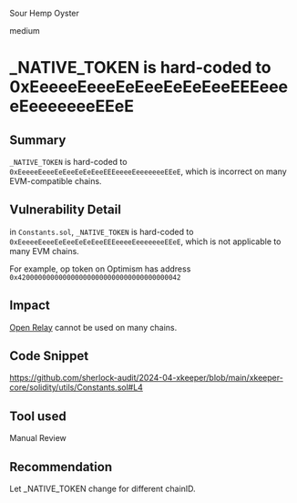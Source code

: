 Sour Hemp Oyster

medium

# _NATIVE_TOKEN is hard-coded to 0xEeeeeEeeeEeEeeEeEeEeeEEEeeeeEeeeeeeeEEeE

## Summary

`_NATIVE_TOKEN` is hard-coded to `0xEeeeeEeeeEeEeeEeEeEeeEEEeeeeEeeeeeeeEEeE`, which is incorrect on many EVM-compatible chains.

## Vulnerability Detail

in `Constants.sol`, `_NATIVE_TOKEN` is hard-coded to `0xEeeeeEeeeEeEeeEeEeEeeEEEeeeeEeeeeeeeEEeE`, which is not applicable to many EVM chains.

For example, op token on Optimism has address `0x4200000000000000000000000000000000000042`

## Impact

[Open Relay](https://docs.xkeeper.network/content/relays/open_relay.html#open-relay) cannot be used on many chains.

## Code Snippet

https://github.com/sherlock-audit/2024-04-xkeeper/blob/main/xkeeper-core/solidity/utils/Constants.sol#L4

## Tool used

Manual Review

## Recommendation

Let _NATIVE_TOKEN change for different chainID.

